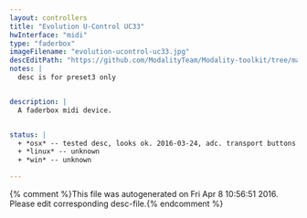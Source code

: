 ```yaml
---
layout: controllers
title: "Evolution U-Control UC33"
hwInterface: "midi"
type: "faderbox"
imageFilename: "evolution-ucontrol-uc33.jpg"
descEditPath: "https://github.com/ModalityTeam/Modality-toolkit/tree/master/Modality/MKtlDescriptions//evolution-ucontrol-uc33.desc.scd"
notes: |
  desc is for preset3 only


description: |
  A faderbox midi device.


status: |
  + *osx* -- tested desc, looks ok. 2016-03-24, adc. transport buttons can be added when cc numbers are known.
  + *linux* -- unknown
  + *win* -- unknown

---
```

{% comment %}This file was autogenerated on Fri Apr  8 10:56:51 2016. Please edit corresponding desc-file.{% endcomment %}